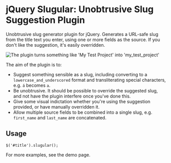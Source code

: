 jQuery Slugular: Unobtrusive Slug Suggestion Plugin
===================================================


Unobtrusive slug generator plugin for jQuery. Generates a URL-safe slug from the title text you enter, using one or more fields as the source. If you don't like the suggestion, it's easily overridden.

![The plugin turns something like 'My Test Project' into 'my_test_project'](https://raw2.github.com/paulherron/jquery_slugular/master/demo.gif)

The aim of the plugin is to:

* Suggest something sensible as a slug, including converting to a `lowercase_and_underscored` format and transliterating special characters, e.g. `á` becomes `a`.
* Be unobtrusive. It should be possible to override the suggested slug, and not have the plugin interfere once you've done this.
* Give some visual indictation whether you're using the suggestion provided, or have manually overridden it.
* Allow multiple source fields to be combined into a single slug, e.g. `first_name` and `last_name` are concatenated.


Usage
-----

`$('#title').slugular();`

For more examples, see the demo page.
